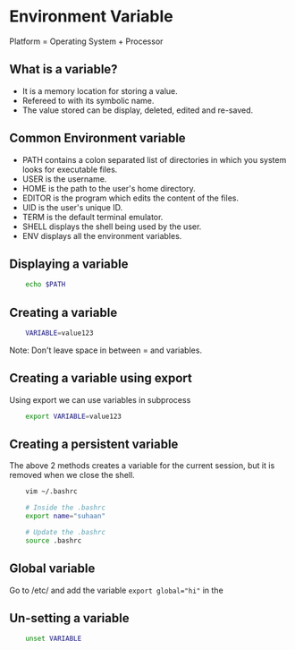 # Environment Variable

Platform = Operating System + Processor

## What is a variable?

- It is a memory location for storing a value.
- Refereed to with its symbolic name.
- The value stored can be display, deleted, edited and re-saved.

## Common Environment variable

- PATH contains a colon separated list of directories in which you system looks for executable files.
- USER is the username.
- HOME is the path to the user's home directory.
- EDITOR is the program which edits the content of the files.
- UID is the user's unique ID.
- TERM is the default terminal emulator.
- SHELL displays the shell being used by the user.
- ENV displays all the environment variables.

## Displaying a variable

```bash
    echo $PATH
```

## Creating a variable

```bash
    VARIABLE=value123
```

Note: Don't leave space in between = and variables.

## Creating a variable using export

Using export we can use variables in subprocess

```bash
    export VARIABLE=value123
```

## Creating a persistent variable

The above 2 methods creates a variable for the current session, but it is removed when we close the shell.

```bash
    vim ~/.bashrc

    # Inside the .bashrc
    export name="suhaan"

    # Update the .bashrc
    source .bashrc
```

## Global variable

Go to /etc/ and add the variable `export global="hi"` in the

## Un-setting a variable

```bash
    unset VARIABLE
```
